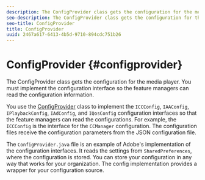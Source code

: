 ```yaml
---
description: The ConfigProvider class gets the configuration for the media player. You must implement the configuration interface so the feature managers can read the configuration information.
seo-description: The ConfigProvider class gets the configuration for the media player. You must implement the configuration interface so the feature managers can read the configuration information.
seo-title: ConfigProvider
title: ConfigProvider
uuid: 2467a617-6413-4b5d-9710-894cdc751b26
---
```


# ConfigProvider {#configprovider}

The ConfigProvider class gets the configuration for the media player. You must implement the configuration interface so the feature managers can read the configuration information.

You use the [ConfigProvider](http://help.adobe.com/en_US/primetime/api/reference_implementation/android/javadoc/com/adobe/primetime/reference/config/ConfigProvider.html) class to implement the `ICCConfig`, `IAAConfig`, `IPlaybackConfig`, `IAdConfig`, and `IQosConfig` configuration interfaces so that the feature managers can read the configurations. For example, the `ICCConfig` is the interface for the `CCManager` configuration. The configuration files receive the configuration parameters from the JSON configuration file.

The `ConfigProvider.java` file is an example of Adobe's implementation of the configuration interfaces. It reads the settings from `SharedPreferences`, where the configuration is stored. You can store your configuration in any way that works for your organization. The config implementation provides a wrapper for your configuration source.